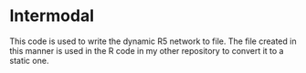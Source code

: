 # Intermodal

This code is used to write the dynamic R5 network to file. The file created in this manner is used in the R code in my other
repository to convert it to a static one. 
